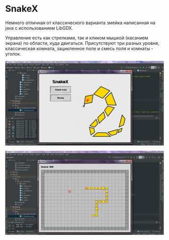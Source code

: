 # SnakeX

Немного отличная от классического варианта змейка написанная на java с использованием LibGDX.

Управление есть как стрелками, так и кликом мышкой (касанием экрана) по области, куда двигаться.
Присутствуют три разных уровня, классическая комната, зацикленное поле и смесь поля и комнаты - уголок. 

![screenshot main menu](http://github.com/G-gekko/SnakeX/blob/master/screenshots/screenshot%201.jpg?raw=true "Main menu") 

![screenshot game](http://github.com/G-gekko/SnakeX/blob/master/screenshots/screenshot%203.jpg?raw=true "Game")
